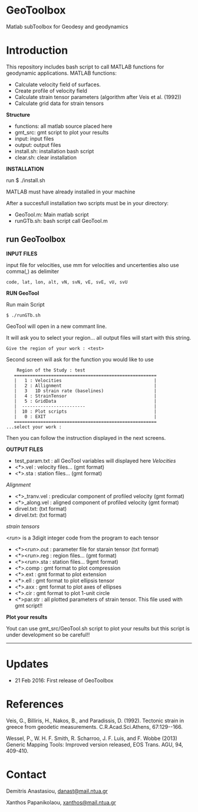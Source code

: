 # GeoToolbox
Matlab subToolbox for Geodesy and geodynamics

# Introduction
This repository includes bash script to call MATLAB functions for geodynamic applications.
MATLAB functions:
- Calculate velocity field of surfaces.
- Create profile of velocity field
- Calculate strain tensor parameters (algorithm after Veis et al. (1992))
- Calculate grid data for strain tensors

**Structure**

- functions: all matlab source placed here
- gmt_src: gmt script to plot your results
- input: input files
- output: output files
- install.sh: installation bash script
- clear.sh: clear installation

**INSTALLATION**

run $ ./install.sh 

MATLAB must have already installed in your machine

After a succesfull installation two scripts must be in your directory:

- GeoTool.m: Main matlab script
- runGTb.sh: bash script call GeoTool.m

**run GeoToolbox**
---

**INPUT FILES**

input file for velocities, use mm for velocities and uncertenties
also use comma(,) as delimiter
```
code, lat, lon, alt, vN, svN, vE, svE, vU, svU
```
**RUN GeoTool**

Run main Script
```
$ ./runGTb.sh
```

GeoTool will open in a new commant line.

It will ask you to select your region... all output files will start with this string.
```
Give the region of your work : <test>
```

Second screen will ask for the function you would like to use
```
    Region of the Study : test
   ======================================================
   |   1 : Velocities                                   |
   |   2 : Allignment                                   |
   |   3   1D strain rate (baselines)                   |
   |   4 : StrainTensor                                 |
   |   5 : GridData                                     |
   |  ------------------------                          |
   |  10 : Plot scripts                                 |
   |   0 : EXIT                                         |
   ======================================================
...select your work : 
```
Then you can follow the instruction displayed in the next screens.

**OUTPUT FILES**

- test_param.txt :  all GeoTool variables will displayed here
*Velocities*
- <*>.vel : velocity files... (gmt format)
- <*>.sta : station files... (gmt format)

*Alignment*
- <*>_tranv.vel : predicular component of profiled velocity (gmt format)
- <*>_along.vel : aligned component of profiled velocity (gmt format)
- <Az>dirvel.txt: (txt format)
- <Az>dirvel.txt: (txt format)

*strain tensors*

<_run_> is a 3digit integer code from the program to each tensor

- <*><_run_>.out : parameter file for starain tensor (txt format)
- <*><_run_>.reg : region files... (gmt format)
- <*><_run_>.sta : station files... 9gmt format)
- <*>.comp : gmt format to plot compression
- <*>.ext  : gmt format to plot extension
- <*>.ell  : gmt format to plot ellipsis tensor
- <*>.axx  : gmt format to plot axes of ellipses
- <*>.cir  : gmt format to plot 1-unit circle
- <*>par.str : all plotted parameters of strain tensor. This file used with gmt script!!

**Plot your results**

Yout can use gmt_src/GeoTool.sh script to plot your results but this script is under development so be careful!!

----------


# Updates

- 21 Feb 2016: First release of GeoToolbox

# References

Veis, G., Billiris, H., Nakos, B., and Paradissis, D. (1992). Tectonic strain in greece from geodetic measurements. C.R.Acad.Sci.Athens, 67:129--166.

Wessel, P., W. H. F. Smith, R. Scharroo, J. F. Luis, and F. Wobbe (2013) Generic Mapping Tools: Improved version released, EOS Trans. AGU, 94, 409-410.

# Contact

Demitris Anastasiou, danast@mail.ntua.gr

Xanthos Papanikolaou, xanthos@mail.ntua.gr

















